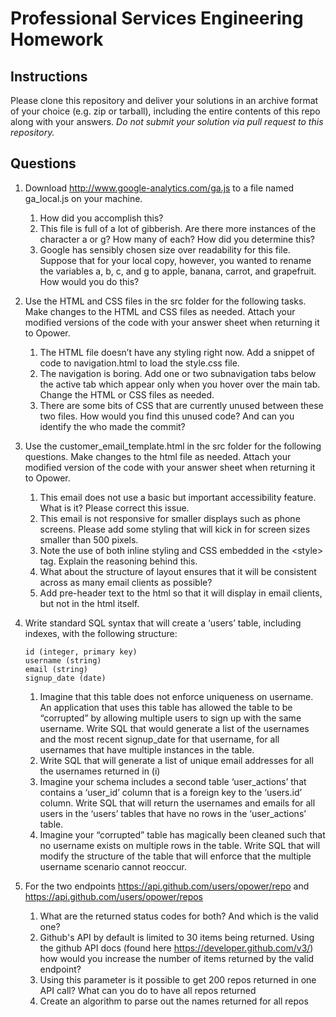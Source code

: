 # Professional Services Engineering Homework

## Instructions

Please clone this repository and deliver your solutions in an archive format of your choice (e.g. zip or tarball), including the entire contents of this repo along with your answers.
 _Do not submit your solution via pull request to this repository._


## Questions

1. Download http://www.google-analytics.com/ga.js to a file named ga_local.js on your machine.
   1. How did you accomplish this?
   1. This file is full of a lot of gibberish. Are there more instances of the character a or g? How many of each? How did you determine this?
   1. Google has sensibly chosen size over readability for this file. Suppose that for your local copy, however, you wanted to rename the variables a, b, c, and g to apple, banana, carrot, and grapefruit. How would you do this?


1. Use the HTML and CSS files in the src folder for the following tasks. Make changes to the HTML and CSS files as needed. Attach your modified versions of the code with your answer sheet when returning it to Opower.
   1. The HTML file doesn’t have any styling right now. Add a snippet of code to navigation.html to load the style.css file.
   1. The navigation is boring. Add one or two subnavigation tabs below the active tab which appear only when you hover over the main tab. Change the HTML or CSS files as needed.
   1. There are some bits of CSS that are currently unused between these two files. How would you find this unused code? And can you identify the who made the commit?

1. Use the customer_email_template.html in the src folder for the following questions.  Make changes to the html file as needed.  Attach your modified version of the code with your answer sheet when returning it to Opower.
   1. This email does not use a basic but important accessibility feature.  What is it?  Please correct this issue.
   1. This email is not responsive for smaller displays such as phone screens.  Please add some styling that will kick in for screen sizes smaller than 500 pixels.
   1. Note the use of both inline styling and CSS embedded in the &lt;style&gt; tag.  Explain the reasoning behind this.
   1. What about the structure of layout ensures that it will be consistent across as many email clients as possible?
   1. Add pre-header text to the html so that it will display in email clients, but not in the html itself.

1. Write standard SQL syntax that will create a ‘users’ table, including indexes, with the following structure:

   ```
   id (integer, primary key)
   username (string)
   email (string)
   signup_date (date)
   ```

   1. Imagine that this table does not enforce uniqueness on username. An application that uses this table has allowed the table to be “corrupted” by allowing multiple users to sign up with the same username. Write SQL that would generate a list of the usernames and the most recent signup_date for that username, for all usernames that have multiple instances in the table.
   1. Write SQL that will generate a list of unique email addresses for all the usernames returned in (i)
   1. Imagine your schema includes a second table ‘user_actions’ that contains a ‘user_id’ column that is a foreign key to the ‘users.id’ column. Write SQL that will return the usernames and emails for all users in the ‘users’ tables that have no rows in the ‘user_actions’ table.
   1. Imagine your “corrupted” table has magically been cleaned such that no username exists on multiple rows in the table. Write SQL that will modify the structure of the table that will enforce that the multiple username scenario cannot reoccur.

1. For the two endpoints https://api.github.com/users/opower/repo and https://api.github.com/users/opower/repos
   1. What are the returned status codes for both? And which is the valid one?
   1. Github's API by default is limited to 30 items being returned. Using the github API docs (found here https://developer.github.com/v3/) how would you increase the number of items returned by the valid endpoint?
   1. Using this parameter is it possible to get 200 repos returned in one API call? What can you do to have all repos returned
   1. Create an algorithm to parse out the names returned for all repos

